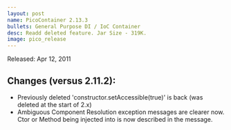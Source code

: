 ```yaml
---
layout: post
name: PicoContainer 2.13.3
bullets: General Purpose DI / IoC Container
desc: Readd deleted feature. Jar Size - 319K.
image: pico_release
---
```

Released: Apr 12, 2011

## Changes (versus 2.11.2):

-   Previously deleted 'constructor.setAccessible(true)' is back (was deleted at the start of 2.x)
-   Ambiguous Component Resolution exception messages are clearer now. Ctor or Method being injected into is now described in the message.

